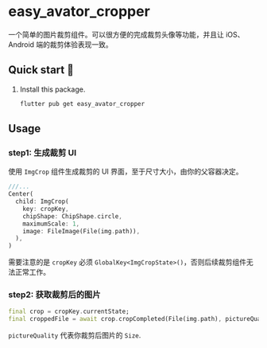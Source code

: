 # easy_avator_cropper

一个简单的图片裁剪组件。可以很方便的完成裁剪头像等功能，并且让 iOS、Android 端的裁剪体验表现一致。



## Quick start 🚀

1. Install this package.
    ```bash
    flutter pub get easy_avator_cropper
    ```

## Usage
### step1: 生成裁剪 UI
使用 `ImgCrop` 组件生成裁剪的 UI 界面，至于尺寸大小，由你的父容器决定。
```dart
///...
Center(
  child: ImgCrop(
    key: cropKey,
    chipShape: ChipShape.circle,
    maximumScale: 1,
    image: FileImage(File(img.path)),
  ),
)
```
需要注意的是 `cropKey` 必须 `GlobalKey<ImgCropState>()`，否则后续裁剪组件无法正常工作。

### step2: 获取裁剪后的图片
```dart
final crop = cropKey.currentState;
final croppedFile = await crop.cropCompleted(File(img.path), pictureQuality: 900);
```
`pictureQuality` 代表你裁剪后图片的 `Size`.